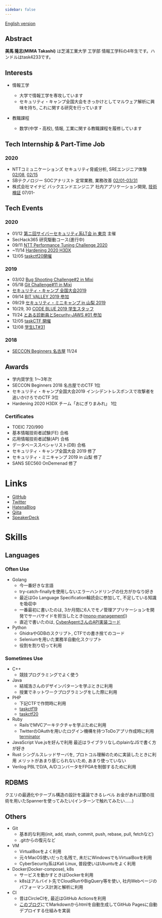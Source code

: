 ```yaml
---
sidebar: false
---
```


[English version](https://task4233.dev/README-en.html)

## Abstract
**美馬 隆志(MIMA Takashi)** は芝浦工業大学 工学部 情報工学科の4年生です。ハンドルはtask4233です。

## Interests
 - 情報工学
   - 大学で情報工学を専攻しています
   - セキュリティ・キャンプ全国大会をきっかけとしてマルウェア解析に興味を持ち, これに関する研究を行っています
   
 - 教職課程
   - 数学(中学・高校), 情報, 工業に関する教職課程を履修しています
   
## Tech Internship & Part-Time Job
### 2020
 - NTTコミュニケーションズ セキュリティ脅威分析, SREエンジニア体験 [02/08](https://task4233.hatenablog.com/entry/2020/02/08/235757), [02/15](https://task4233.hatenablog.com/entry/2020/02/17/193956)
 - SBテクノロジー SOCアナリスト 定常業務, 業務改善 [02/01-03/31](https://task4233.hatenablog.com/entry/2020/04/11/091428)
 - 株式会社マイナビ バックエンドエンジニア 社内アプリケーション開発, [技術検証](https://qiita.com/task4233/items/bf6752692143b7b80027) 07/01-

## Tech Events
### 2020
  - 01/12 [第ニ回サイバーセキュリティ系LT会 in 東京](https://everyone-cyber-security.connpass.com/event/155818/) 主催
  - SecHack365 研究駆動コース(進行中)
  - 09/11 [NTT Performance Tuning Challenge 2020](https://task4233.hatenablog.com/entry/2020/09/11/200801)
  - ~11/14 [Hardening 2020 H3DX](https://task4233.hatenablog.com/entry/2020/11/26/201239)
  - 12/05 [taskctf20開催](https://github.com/task4233/taskctf20)

### 2019
 - 03/02 [Bug Shooting Challenge#2 in Mixi](https://task4233.hatenablog.com/entry/2019/03/02/235724)
 - 05/18 [Git Challenge#11 in Mixi](https://task4233.hatenablog.com/entry/2019/05/19/122206)
 - [セキュリティ・キャンプ 全国大会2019](https://task4233.hatenablog.com/entry/2019/08/24/132522)
 - 09/14 [BIT VALLEY 2019 参加](https://task4233.hatenablog.com/entry/2019/09/15/110308)
 - 09/29 [セキュリティ・ミニキャンプ in 山梨 2019](https://task4233.hatenablog.com/entry/2019/10/12/131008)
 - 10/29, 30 [CODE BLUE 2019 学生スタッフ](https://task4233.hatenablog.com/entry/2019/10/31/162742)
 - 11/24 [とある診断員とSecurity-JAWS #01 参加](https://task4233.hatenablog.com/entry/2019/11/24/220643)
 - 12/05 [taskCTF 開催](https://qiita.com/task4233/items/09f112076eb5855eeed3)
 - 12/08 [学生LT#31](https://task4233.hatenablog.com/entry/2019/12/09/235315)

### 2018
 - [SECCON Beginners 名古屋](https://task4233.hatenablog.com/entry/2018/11/25/130607) 11/24

## Awards
 - 学内奨学生 1～3年次
 - SECCON Beginners 2018 名古屋でのCTF 1位
 - セキュリティ・キャンプ全国大会2019 インシデントレスポンスで攻撃者を追いかけろでのCTF 3位
 - Hardening 2020 H3DX チーム「おにぎりまみれ」 1位

### Certificates
 - TOEIC 720/990
 - 基本情報技術者試験(FE) 合格
 - 応用情報技術者試験(AP) 合格
 - データベーススペシャリスト(DB) 合格
 - セキュリティ・キャンプ全国大会 2019 修了
 - セキュリティ・ミニキャンプ 2019 in 山梨 修了
 - SANS SEC560 OnDemenad 修了

# Links
 - [GitHub](https://github.com/task4233)
 - [Twitter](https://twitter.com/task4233)
 - [HatenaBlog](https://task4233.hatenablog.com/)
 - [Qiita](https://qiita.com/task4233)
 - [SpeakerDeck](https://speakerdeck.com/task4233)


# Skills
## Languages
### Often Use
 - Golang
   - 今一番好きな言語
   - try-catch-finallyを使用しないエラーハンドリングの仕方がかなり好き
   - 最近はGo Language Specification輪読会に参加して, 不足している知識を吸収中
   - 一番最初に書いたのは, 3か月間に6人でモノ管理アプリケーションを開発でサーバサイドを担当したとき([mono-management](https://github.com/task4233/mono-management)])
   - 直近で書いたのは, [CyberAgentさんのAPI実装コード](https://github.com/task4233/techtrain-mission)
 - Python
   - GhidraやGDBのスクリプト, CTFでの書き捨てのコード
   - Seleniumを用いた業務半自動化スクリプト
   - 役割を割り切って利用
### Sometimes Use
 - C++
   - 競技プログラミングでよく使う
 - Java
   - 結城浩さんのデザインパターンを学ぶときに利用
   - 授業でネットワークプログラミングをした際に利用
 - PHP
   - 下記CTFで作問時に利用
   - [taskctf19](https://github.com/task4233/taskctf19)
   - [taskctf20](https://github.com/task4233/taskctf20)
 - Ruby
   - RailsでMVCアーキテクチャを学ぶために利用
   - TwitterのOAuthを用いたログイン機構を持つToDoアプリ作成時に利用[terminator](https://github.com/task4233/terminator)
 - JavaScript
   Vue.jsを好んで利用
   最近はライブラリなしのplainなJSで書く方が好き
 - Rust
   シングルスレッドサーバを, プロトコル理解のために実装したときに利用
   メリットがあまり感じられないため, あまり使っていない
 - Verilog
   PBLでD/A, A/DコンバータをFPGAを制御するために利用
   
## RDBMS
 クエリの最適化やテーブル構造の設計を議論できるレベル
 お金があれば闇の技術を用いたSpannerを使ってみたい(インターンで触れてみたい......)

## Others
 - Git
   - 基本的な利用(init, add, stash, commit, push, rebase, pull, fetchなど)
   - .gitからの復元など
 - VM
   - VirtualBoxをよく利用
   - 元々MacOS使いだった名残で, 未だにWindowsでもVirtualBoxを利用
   - CyberSecurity系はKali Linux, 普段使いはUbuntuをよく利用
 - Docker(Docker-compose), k8s
   - サービスを動かすときはDockerを利用
   - k8sはアルバイト先でCloudRunやBigQuery等を使い, 社内Webページのパフォーマンス計測と解析に利用
 - CI
   - 昔はCircleCIを, 最近はGitHub Actionsを利用
   - [このブログ]((https://github.com/task4233/note))にてMarkdownからhtmlを自動生成してGitHub Pagesに自動デプロイする仕組みを実装
 
